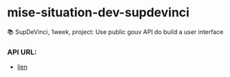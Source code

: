 # mise-situation-dev-supdevinci
📚 SupDeVinci, 1week, project: Use public gouv API do build a user interface

### API URL:
- <a href="https://api.gouv.fr/les-api/api-recherche-entreprises">lien</a>